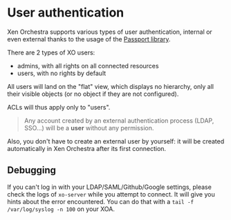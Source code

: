 # User authentication


Xen Orchestra supports various types of user authentication, internal or even external thanks to the usage of the [Passport library](http://passportjs.org/).

There are 2 types of XO users:

* admins, with all rights on all connected resources
* users, with no rights by default

All users will land on the "flat" view, which displays no hierarchy, only all their visible objects (or no object if they are not configured).


ACLs will thus apply only to "users".

> Any account created by an external authentication process (LDAP, SSO...) will be a **user** without any permission.

Also, you don't have to create an external user by yourself: it will be created automatically in Xen Orchestra after its first connection.

## Debugging

If you can't log in with your LDAP/SAML/Github/Google settings, please check the logs of `xo-server` while you attempt to connect. It will give you hints about the error encountered. You can do that with a `tail -f /var/log/syslog -n 100` on your XOA.
